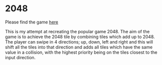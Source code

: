 # 2048

Please find the game [here](https://abhirehal.github.io/2048/)

This is my attempt at recreating the popular game 2048. The aim of the game is to achieve the 2048 tile by combining tiles which add up to 2048. The player can swipe in 4 directions; up, down, left and right and this will shift all the tiles into that direction and adds all tiles which have the same value in a collision, with the highest priority being on the tiles closest to the input direction.
